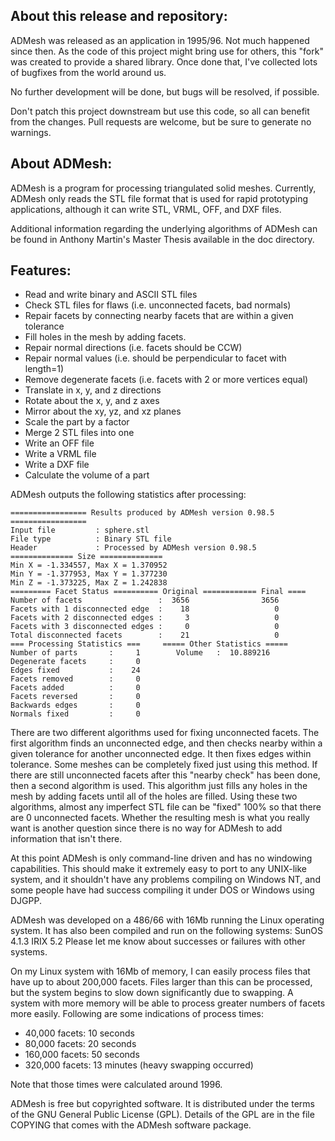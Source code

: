 About this release and repository:
----------------------------------

ADMesh was released as an application in 1995/96. Not much happened since then.
As the code of this project might bring use for others, this "fork" was created
to provide a shared library. Once done that, I've collected lots of bugfixes
from the world around us.

No further development will be done, but bugs will be resolved, if possible.

Don't patch this project downstream but use this code, so all can benefit from
the changes. Pull requests are welcome, but be sure to generate no warnings.

About ADMesh:
-------------

ADMesh is a program for processing triangulated solid meshes. Currently,
ADMesh only reads the STL file format that is used for rapid prototyping
applications, although it can write STL, VRML, OFF, and DXF files.

Additional information regarding the underlying algorithms of ADMesh
can be found in Anthony Martin's Master Thesis available in the doc directory.

Features:
---------

 * Read and write binary and ASCII STL files
 * Check STL files for flaws (i.e. unconnected facets, bad normals)
 * Repair facets by connecting nearby facets that are within a given tolerance
 * Fill holes in the mesh by adding facets.
 * Repair normal directions (i.e. facets should be CCW)
 * Repair normal values (i.e. should be perpendicular to facet with length=1)
 * Remove degenerate facets (i.e. facets with 2 or more vertices equal)
 * Translate in x, y, and z directions
 * Rotate about the x, y, and z axes
 * Mirror about the xy, yz, and xz planes
 * Scale the part by a factor
 * Merge 2 STL files into one
 * Write an OFF file 
 * Write a VRML file 
 * Write a DXF file 
 * Calculate the volume of a part

ADMesh outputs the following statistics after processing:

````
================= Results produced by ADMesh version 0.98.5 =================
Input file         : sphere.stl
File type          : Binary STL file
Header             : Processed by ADMesh version 0.98.5
============== Size ==============
Min X = -1.334557, Max X = 1.370952
Min Y = -1.377953, Max Y = 1.377230
Min Z = -1.373225, Max Z = 1.242838
========= Facet Status ========== Original ============ Final ====
Number of facets                 :  3656                3656
Facets with 1 disconnected edge  :    18                   0
Facets with 2 disconnected edges :     3                   0
Facets with 3 disconnected edges :     0                   0
Total disconnected facets        :    21                   0
=== Processing Statistics ===     ===== Other Statistics =====
Number of parts       :     1        Volume   :  10.889216
Degenerate facets     :     0
Edges fixed           :    24
Facets removed        :     0
Facets added          :     0
Facets reversed       :     0
Backwards edges       :     0
Normals fixed         :     0
````

There are two different algorithms used for fixing unconnected facets.  The
first algorithm finds an unconnected edge, and then checks nearby within a
given tolerance for another unconnected edge.  It then fixes edges within
tolerance.  Some meshes can be completely fixed just using this method.  If
there are still unconnected facets after this "nearby check" has been done,
then a second algorithm is used.  This algorithm just fills any holes in the
mesh by adding facets until all of the holes are filled.  Using these two
algorithms, almost any imperfect STL file can be "fixed" 100% so that there
are 0 unconnected facets.  Whether the resulting mesh is what you really
want is another question since there is no way for ADMesh to add information
that isn't there.

At this point ADMesh is only command-line driven and has no windowing
capabilities.  This should make it extremely easy to port to any UNIX-like
system, and it shouldn't have any problems compiling on Windows NT, and some
people have had success compiling it under DOS or Windows using DJGPP.

ADMesh was developed on a 486/66 with 16Mb running the Linux operating system.
It has also been compiled and run on the following systems:
SunOS 4.1.3
IRIX  5.2
Please let me know about successes or failures with other systems.

On my Linux system with 16Mb of memory, I can easily process files that have
up to about 200,000 facets.  Files larger than this can be processed, but
the system begins to slow down significantly due to swapping.  A system with
more memory will be able to process greater numbers of facets more easily.
Following are some indications of process times:

 * 40,000  facets: 10 seconds
 * 80,000  facets: 20 seconds
 * 160,000 facets: 50 seconds
 * 320,000 facets: 13 minutes (heavy swapping occurred)

Note that those times were calculated around 1996.

ADMesh is free but copyrighted software.  It is distributed under the terms
of the GNU General Public License (GPL). Details of the GPL are in the file
COPYING that comes with the ADMesh software package.
